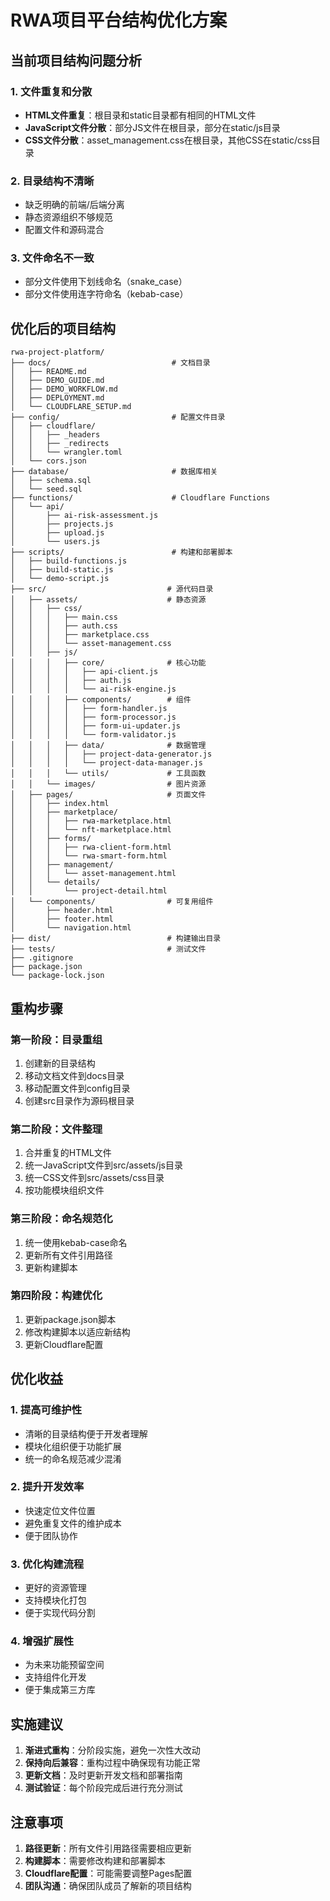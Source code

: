 # RWA项目平台结构优化方案

## 当前项目结构问题分析

### 1. 文件重复和分散
- **HTML文件重复**：根目录和static目录都有相同的HTML文件
- **JavaScript文件分散**：部分JS文件在根目录，部分在static/js目录
- **CSS文件分散**：asset_management.css在根目录，其他CSS在static/css目录

### 2. 目录结构不清晰
- 缺乏明确的前端/后端分离
- 静态资源组织不够规范
- 配置文件和源码混合

### 3. 文件命名不一致
- 部分文件使用下划线命名（snake_case）
- 部分文件使用连字符命名（kebab-case）

## 优化后的项目结构

```
rwa-project-platform/
├── docs/                           # 文档目录
│   ├── README.md
│   ├── DEMO_GUIDE.md
│   ├── DEMO_WORKFLOW.md
│   ├── DEPLOYMENT.md
│   └── CLOUDFLARE_SETUP.md
├── config/                         # 配置文件目录
│   ├── cloudflare/
│   │   ├── _headers
│   │   ├── _redirects
│   │   └── wrangler.toml
│   └── cors.json
├── database/                       # 数据库相关
│   ├── schema.sql
│   └── seed.sql
├── functions/                      # Cloudflare Functions
│   └── api/
│       ├── ai-risk-assessment.js
│       ├── projects.js
│       ├── upload.js
│       └── users.js
├── scripts/                        # 构建和部署脚本
│   ├── build-functions.js
│   ├── build-static.js
│   └── demo-script.js
├── src/                           # 源代码目录
│   ├── assets/                    # 静态资源
│   │   ├── css/
│   │   │   ├── main.css
│   │   │   ├── auth.css
│   │   │   ├── marketplace.css
│   │   │   └── asset-management.css
│   │   ├── js/
│   │   │   ├── core/              # 核心功能
│   │   │   │   ├── api-client.js
│   │   │   │   ├── auth.js
│   │   │   │   └── ai-risk-engine.js
│   │   │   ├── components/        # 组件
│   │   │   │   ├── form-handler.js
│   │   │   │   ├── form-processor.js
│   │   │   │   ├── form-ui-updater.js
│   │   │   │   └── form-validator.js
│   │   │   ├── data/              # 数据管理
│   │   │   │   ├── project-data-generator.js
│   │   │   │   └── project-data-manager.js
│   │   │   └── utils/             # 工具函数
│   │   └── images/                # 图片资源
│   ├── pages/                     # 页面文件
│   │   ├── index.html
│   │   ├── marketplace/
│   │   │   ├── rwa-marketplace.html
│   │   │   └── nft-marketplace.html
│   │   ├── forms/
│   │   │   ├── rwa-client-form.html
│   │   │   └── rwa-smart-form.html
│   │   ├── management/
│   │   │   └── asset-management.html
│   │   └── details/
│   │       └── project-detail.html
│   └── components/                # 可复用组件
│       ├── header.html
│       ├── footer.html
│       └── navigation.html
├── dist/                          # 构建输出目录
├── tests/                         # 测试文件
├── .gitignore
├── package.json
└── package-lock.json
```

## 重构步骤

### 第一阶段：目录重组
1. 创建新的目录结构
2. 移动文档文件到docs目录
3. 移动配置文件到config目录
4. 创建src目录作为源码根目录

### 第二阶段：文件整理
1. 合并重复的HTML文件
2. 统一JavaScript文件到src/assets/js目录
3. 统一CSS文件到src/assets/css目录
4. 按功能模块组织文件

### 第三阶段：命名规范化
1. 统一使用kebab-case命名
2. 更新所有文件引用路径
3. 更新构建脚本

### 第四阶段：构建优化
1. 更新package.json脚本
2. 修改构建脚本以适应新结构
3. 更新Cloudflare配置

## 优化收益

### 1. 提高可维护性
- 清晰的目录结构便于开发者理解
- 模块化组织便于功能扩展
- 统一的命名规范减少混淆

### 2. 提升开发效率
- 快速定位文件位置
- 避免重复文件的维护成本
- 便于团队协作

### 3. 优化构建流程
- 更好的资源管理
- 支持模块化打包
- 便于实现代码分割

### 4. 增强扩展性
- 为未来功能预留空间
- 支持组件化开发
- 便于集成第三方库

## 实施建议

1. **渐进式重构**：分阶段实施，避免一次性大改动
2. **保持向后兼容**：重构过程中确保现有功能正常
3. **更新文档**：及时更新开发文档和部署指南
4. **测试验证**：每个阶段完成后进行充分测试

## 注意事项

1. **路径更新**：所有文件引用路径需要相应更新
2. **构建脚本**：需要修改构建和部署脚本
3. **Cloudflare配置**：可能需要调整Pages配置
4. **团队沟通**：确保团队成员了解新的项目结构